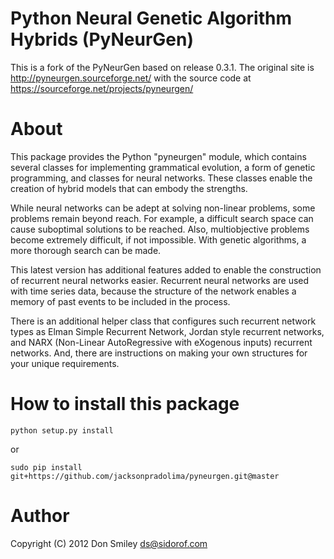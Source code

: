 # Python Neural Genetic Algorithm Hybrids (PyNeurGen)

This is a fork of the PyNeurGen based on release 0.3.1. The original site is http://pyneurgen.sourceforge.net/ with the source code at https://sourceforge.net/projects/pyneurgen/

# About

This package provides the Python "pyneurgen" module, which contains several
classes for implementing grammatical evolution, a form of genetic programming,
and classes for neural networks.  These classes enable the creation of hybrid
models that can embody the strengths.

While neural networks can be adept at solving non-linear problems, some
problems remain beyond reach.  For example, a difficult search space can cause
suboptimal solutions to be reached.  Also, multiobjective problems become
extremely difficult, if not impossible.  With genetic algorithms, a more
thorough search can be made.

This latest version has additional features added to enable the construction
of recurrent neural networks easier.  Recurrent neural networks are used
with time series data, because the structure of the network enables a
memory of past events to be included in the process.

There is an additional helper class that configures such recurrent network
types as Elman Simple Recurrent Network, Jordan style recurrent networks, and
NARX (Non-Linear AutoRegressive with eXogenous inputs) recurrent networks. And,
there are instructions on making your own structures for your unique
requirements.


# How to install this package

```shell
python setup.py install
```

or

```shell
sudo pip install git+https://github.com/jacksonpradolima/pyneurgen.git@master
```

# Author

Copyright (C) 2012 Don Smiley <ds@sidorof.com>

